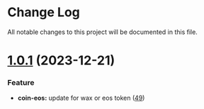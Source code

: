 
# Change Log

All notable changes to this project will be documented in this file.

# [1.0.1](https://github.com/okx/js-wallet-sdk) (2023-12-21)

### Feature

- **coin-eos:** update for wax or eos token ([49](https://github.com/okx/js-wallet-sdk/pull/49))
